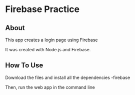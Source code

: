 # Firebase Practice 

## About

This app creates a login page using Firebase

It was created with Node.js and Firebase.

## How To Use

Download the files and install all the dependencies
-firebase


Then, run the web app in the command line

